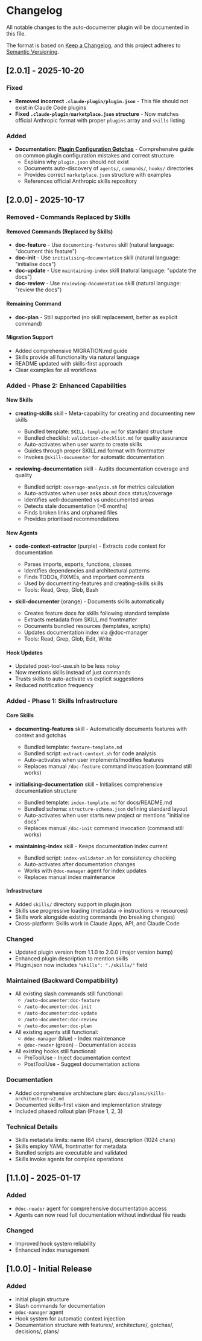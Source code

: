 # Changelog

All notable changes to the auto-documenter plugin will be documented in this file.

The format is based on [Keep a Changelog](https://keepachangelog.com/en/1.0.0/),
and this project adheres to [Semantic Versioning](https://semver.org/spec/v2.0.0.html).

## [2.0.1] - 2025-10-20

### Fixed
- **Removed incorrect `.claude-plugin/plugin.json`** - This file should not exist in Claude Code plugins
- **Fixed `.claude-plugin/marketplace.json` structure** - Now matches official Anthropic format with proper `plugins` array and `skills` listing

### Added
- **Documentation: [Plugin Configuration Gotchas](docs/gotchas/plugin-configuration.md)** - Comprehensive guide on common plugin configuration mistakes and correct structure
  - Explains why `plugin.json` should not exist
  - Documents auto-discovery of `agents/`, `commands/`, `hooks/` directories
  - Provides correct `marketplace.json` structure with examples
  - References official Anthropic skills repository

## [2.0.0] - 2025-10-17

### Removed - Commands Replaced by Skills

#### Removed Commands (Replaced by Skills)
- **doc-feature** - Use `documenting-features` skill (natural language: "document this feature")
- **doc-init** - Use `initialising-documentation` skill (natural language: "initialise docs")
- **doc-update** - Use `maintaining-index` skill (natural language: "update the docs")
- **doc-review** - Use `reviewing-documentation` skill (natural language: "review the docs")

#### Remaining Command
- **doc-plan** - Still supported (no skill replacement, better as explicit command)

#### Migration Support
- Added comprehensive MIGRATION.md guide
- Skills provide all functionality via natural language
- README updated with skills-first approach
- Clear examples for all workflows

### Added - Phase 2: Enhanced Capabilities

#### New Skills
- **creating-skills** skill - Meta-capability for creating and documenting new skills
  - Bundled template: `SKILL-template.md` for standard structure
  - Bundled checklist: `validation-checklist.md` for quality assurance
  - Auto-activates when user wants to create skills
  - Guides through proper SKILL.md format with frontmatter
  - Invokes `@skill-documenter` for automatic documentation

- **reviewing-documentation** skill - Audits documentation coverage and quality
  - Bundled script: `coverage-analysis.sh` for metrics calculation
  - Auto-activates when user asks about docs status/coverage
  - Identifies well-documented vs undocumented areas
  - Detects stale documentation (>6 months)
  - Finds broken links and orphaned files
  - Provides prioritised recommendations

#### New Agents
- **code-context-extractor** (purple) - Extracts code context for documentation
  - Parses imports, exports, functions, classes
  - Identifies dependencies and architectural patterns
  - Finds TODOs, FIXMEs, and important comments
  - Used by documenting-features and creating-skills skills
  - Tools: Read, Grep, Glob, Bash

- **skill-documenter** (orange) - Documents skills automatically
  - Creates feature docs for skills following standard template
  - Extracts metadata from SKILL.md frontmatter
  - Documents bundled resources (templates, scripts)
  - Updates documentation index via @doc-manager
  - Tools: Read, Grep, Glob, Edit, Write

#### Hook Updates
- Updated post-tool-use.sh to be less noisy
- Now mentions skills instead of just commands
- Trusts skills to auto-activate vs explicit suggestions
- Reduced notification frequency

### Added - Phase 1: Skills Infrastructure

#### Core Skills
- **documenting-features** skill - Automatically documents features with context and gotchas
  - Bundled template: `feature-template.md`
  - Bundled script: `extract-context.sh` for code analysis
  - Auto-activates when user implements/modifies features
  - Replaces manual `/doc-feature` command invocation (command still works)

- **initialising-documentation** skill - Initialises comprehensive documentation structure
  - Bundled template: `index-template.md` for docs/README.md
  - Bundled schema: `structure-schema.json` defining standard layout
  - Auto-activates when user starts new project or mentions "initialise docs"
  - Replaces manual `/doc-init` command invocation (command still works)

- **maintaining-index** skill - Keeps documentation index current
  - Bundled script: `index-validator.sh` for consistency checking
  - Auto-activates after documentation changes
  - Works with `@doc-manager` agent for index updates
  - Replaces manual index maintenance

#### Infrastructure
- Added `skills/` directory support in plugin.json
- Skills use progressive loading (metadata → instructions → resources)
- Skills work alongside existing commands (no breaking changes)
- Cross-platform: Skills work in Claude Apps, API, and Claude Code

### Changed
- Updated plugin version from 1.1.0 to 2.0.0 (major version bump)
- Enhanced plugin description to mention skills
- Plugin.json now includes `"skills": "./skills/"` field

### Maintained (Backward Compatibility)
- All existing slash commands still functional:
  - `/auto-documenter:doc-feature`
  - `/auto-documenter:doc-init`
  - `/auto-documenter:doc-update`
  - `/auto-documenter:doc-review`
  - `/auto-documenter:doc-plan`
- All existing agents still functional:
  - `@doc-manager` (blue) - Index maintenance
  - `@doc-reader` (green) - Documentation access
- All existing hooks still functional:
  - PreToolUse - Inject documentation context
  - PostToolUse - Suggest documentation actions

### Documentation
- Added comprehensive architecture plan: `docs/plans/skills-architecture-v2.md`
- Documented skills-first vision and implementation strategy
- Included phased rollout plan (Phase 1, 2, 3)

### Technical Details
- Skills metadata limits: name (64 chars), description (1024 chars)
- Skills employ YAML frontmatter for metadata
- Bundled scripts are executable and validated
- Skills invoke agents for complex operations

## [1.1.0] - 2025-01-17

### Added
- `@doc-reader` agent for comprehensive documentation access
- Agents can now read full documentation without individual file reads

### Changed
- Improved hook system reliability
- Enhanced index management

## [1.0.0] - Initial Release

### Added
- Initial plugin structure
- Slash commands for documentation
- `@doc-manager` agent
- Hook system for automatic context injection
- Documentation structure with features/, architecture/, gotchas/, decisions/, plans/
